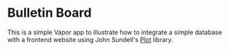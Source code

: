 # Bulletin Board

This is a simple Vapor app to illustrate how to integrate a simple database with a frontend website using John Sundell's [Plot](https://github.com/JohnSundell/Plot) library.
